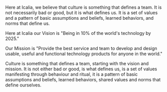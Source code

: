 Here at Icalia, we believe that culture is something that defines a team. It is
not necessarily bad or good, but it is what defines us. It is a set of values
and a pattern of basic assumptions and beliefs, learned behaviors, and norms
that define us.

Here at Icalia our Vision is "Being in 10% of the world's technology by 2025."

Our Mission is "Provide the best service and team to develop and design usable, useful and
functional technology products for anyone in the world."

Culture is something that defines a team, starting with the vision and mission.
It is not either bad or good, is what defines us, is a set of values manifesting
through behaviour and ritual, it is a pattern of basic assumptions and beliefs,
learned behaviors, shared values and norms that define ourselves.
